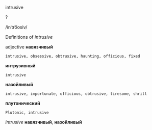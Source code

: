 intrusive

?

/inˈtro͞osiv/

Definitions of _intrusive_

adjective
**навязчивый**

    intrusive, obsessive, obtrusive, haunting, officious, fixed
**интрузивный**

    intrusive
**назойливый**

    intrusive, importunate, officious, obtrusive, tiresome, shrill
**плутонический**

    Plutonic, intrusive

_intrusive_
**навязчивый**, **назойливый**